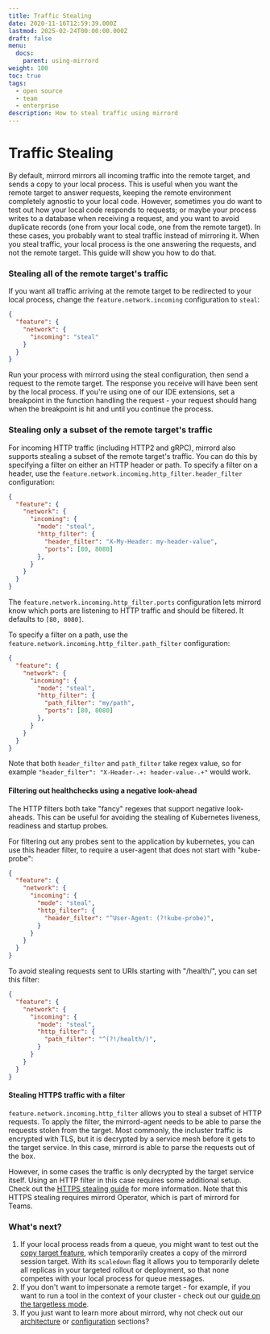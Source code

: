 ```yaml
---
title: Traffic Stealing
date: 2020-11-16T12:59:39.000Z
lastmod: 2025-02-24T00:00:00.000Z
draft: false
menu:
  docs:
    parent: using-mirrord
weight: 100
toc: true
tags:
  - open source
  - team
  - enterprise
description: How to steal traffic using mirrord
---
```


# Traffic Stealing

By default, mirrord mirrors all incoming traffic into the remote target, and sends a copy to your local process. This is useful when you want the remote target to answer requests, keeping the remote environment completely agnostic to your local code. However, sometimes you do want to test out how your local code responds to requests; or maybe your process writes to a database when receiving a request, and you want to avoid duplicate records (one from your local code, one from the remote target). In these cases, you probably want to steal traffic instead of mirroring it. When you steal traffic, your local process is the one answering the requests, and not the remote target. This guide will show you how to do that.

### Stealing all of the remote target's traffic

If you want all traffic arriving at the remote target to be redirected to your local process, change the `feature.network.incoming` configuration to `steal`:

```json
{
  "feature": {
    "network": {
      "incoming": "steal"
    }
  }
}
```

Run your process with mirrord using the steal configuration, then send a request to the remote target. The response you receive will have been sent by the local process. If you're using one of our IDE extensions, set a breakpoint in the function handling the request - your request should hang when the breakpoint is hit and until you continue the process.

### Stealing only a subset of the remote target's traffic

For incoming HTTP traffic (including HTTP2 and gRPC), mirrord also supports stealing a subset of the remote target's traffic. You can do this by specifying a filter on either an HTTP header or path. To specify a filter on a header, use the `feature.network.incoming.http_filter.header_filter` configuration:

```json
{
  "feature": {
    "network": {
      "incoming": {
        "mode": "steal",
        "http_filter": {
          "header_filter": "X-My-Header: my-header-value",
          "ports": [80, 8080]
        },
      }
    }
  }
}
```

The `feature.network.incoming.http_filter.ports` configuration lets mirrord know which ports are listening to HTTP traffic and should be filtered. It defaults to `[80, 8080]`.

To specify a filter on a path, use the `feature.network.incoming.http_filter.path_filter` configuration:

```json
{
  "feature": {
    "network": {
      "incoming": {
        "mode": "steal",
        "http_filter": {
          "path_filter": "my/path",
          "ports": [80, 8080]
        },
      }
    }
  }
}
```

Note that both `header_filter` and `path_filter` take regex value, so for example `"header_filter": "X-Header-.+: header-value-.+"` would work.

#### Filtering out healthchecks using a negative look-ahead

The HTTP filters both take "fancy" regexes that support negative look-aheads. This can be useful for avoiding the stealing of Kubernetes liveness, readiness and startup probes.

For filtering out any probes sent to the application by kubernetes, you can use this header filter, to require a user-agent that does not start with "kube-probe":

```json
{
  "feature": {
    "network": {
      "incoming": {
        "mode": "steal",
        "http_filter": {
          "header_filter": "^User-Agent: (?!kube-probe)",
        }
      }
    }
  }
}
```

To avoid stealing requests sent to URIs starting with "/health/", you can set this filter:

```json
{
  "feature": {
    "network": {
      "incoming": {
        "mode": "steal",
        "http_filter": {
          "path_filter": "^(?!/health/)",
        }
      }
    }
  }
}
```

#### Stealing HTTPS traffic with a filter

`feature.network.incoming.http_filter` allows you to steal a subset of HTTP requests. To apply the filter, the mirrord-agent needs to be able to parse the requests stolen from the target. Most commonly, the incluster traffic is encrypted with TLS, but it is decrypted by a service mesh before it gets to the target service. In this case, mirrord is able to parse the requests out of the box.

However, in some cases the traffic is only decrypted by the target service itself. Using an HTTP filter in this case requires some additional setup. Check out the [HTTPS stealing guide](https://github.com/RinkiyaKeDad/gitbook-mirrord-docs/blob/main/using-mirrord/steal-https/README.md) for more information. Note that this HTTPS stealing requires mirrord Operator, which is part of mirrord for Teams.

### What's next?

1. If your local process reads from a queue, you might want to test out the [copy target feature](https://github.com/RinkiyaKeDad/gitbook-mirrord-docs/blob/main/using-mirrord/copy-target/README.md), which temporarily creates a copy of the mirrord session target. With its `scaledown` flag it allows you to temporarily delete all replicas in your targeted rollout or deployment, so that none competes with your local process for queue messages.
2. If you don't want to impersonate a remote target - for example, if you want to run a tool in the context of your cluster - check out our [guide on the targetless mode](https://github.com/RinkiyaKeDad/gitbook-mirrord-docs/blob/main/using-mirrord/targetless/README.md).
3. If you just want to learn more about mirrord, why not check out our [architecture](https://github.com/RinkiyaKeDad/gitbook-mirrord-docs/blob/main/reference/architecture/README.md) or [configuration](https://github.com/RinkiyaKeDad/gitbook-mirrord-docs/blob/main/reference/configuration/README.md) sections?
